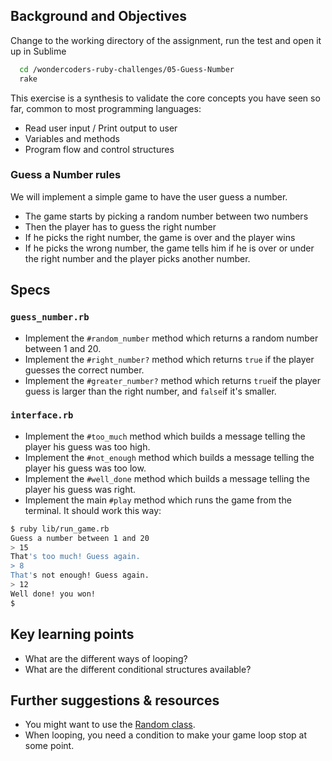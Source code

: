 ## Background and Objectives

Change to the working directory of the assignment, run the test and open it up in Sublime

```bash
  cd /wondercoders-ruby-challenges/05-Guess-Number
  rake
```

This exercise is a synthesis to validate the core concepts you have seen so far, common to most programming languages:

- Read user input / Print output to user
- Variables and methods
- Program flow and control structures

### Guess a Number rules

We will implement a simple game to have the user guess a number.

- The game starts by picking a random number between two numbers
- Then the player has to guess the right number
- If he picks the right number, the game is over and the player wins
- If he picks the wrong number, the game tells him if he is over or under the right number and the player picks another number.

## Specs

### `guess_number.rb`

- Implement the `#random_number` method which returns a random number between 1 and 20.
- Implement the `#right_number?` method which returns `true` if the player guesses the correct number.
- Implement the `#greater_number?` method which returns `true`if the player guess is larger than the right number, and `false`if it's smaller.

### `interface.rb`

- Implement the `#too_much` method which builds a message telling the player his guess was too high.
- Implement the `#not_enough` method which builds a message telling the player his guess was too low.
- Implement the `#well_done` method which builds a message telling the player his guess was right.
- Implement the main `#play` method which runs the game from the terminal. It should work this way:

```bash
$ ruby lib/run_game.rb
Guess a number between 1 and 20
> 15
That's too much! Guess again.
> 8
That's not enough! Guess again.
> 12
Well done! you won!
$
```

## Key learning points

- What are the different ways of looping?
- What are the different conditional structures available?

## Further suggestions & resources

- You might want to use the [Random class](http://www.ruby-doc.org/core-2.2.0/Random.html).
- When looping, you need a condition to make your game loop stop at some point.
